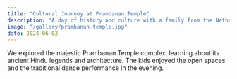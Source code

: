 ```yaml
---
title: "Cultural Journey at Prambanan Temple"
description: "A day of history and culture with a family from the Netherlands."
image: "/gallery/prambanan-temple.jpg"
date: 2024-06-02
---
```


We explored the majestic Prambanan Temple complex, learning about its ancient Hindu legends and architecture. The kids enjoyed the open spaces and the traditional dance performance in the evening.
